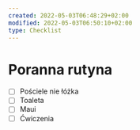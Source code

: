 ```yaml
---
created: 2022-05-03T06:48:29+02:00
modified: 2022-05-03T06:50:10+02:00
type: Checklist
---
```


# Poranna rutyna

- [ ] Pościele nie łóżka 
- [ ] Toaleta
- [ ] Maui
- [ ] Ćwiczenia 
